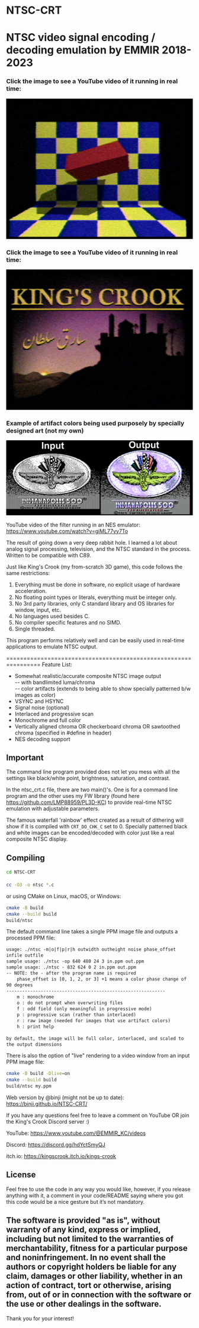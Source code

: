 # NTSC-CRT
NTSC video signal encoding / decoding emulation by EMMIR 2018-2023
================================================================

### Click the image to see a YouTube video of it running in real time:
[![alt text](/scube.png?raw=true)](https://www.youtube.com/watch?v=ucfPRtV6--c)
### Click the image to see a YouTube video of it running in real time:
[![alt text](/kc.png?raw=true)](https://www.youtube.com/watch?v=ucfPRtV6--c)
### Example of artifact colors being used purposely by specially designed art (not my own)
![alt text](/artifactcolor.png?raw=true)

YouTube video of the filter running in an NES emulator:
https://www.youtube.com/watch?v=giML77yy7To

The result of going down a very deep rabbit hole.
I learned a lot about analog signal processing, television, and the NTSC standard in the process.
Written to be compatible with C89.

Just like King's Crook (my from-scratch 3D game), this code follows the same restrictions:

1. Everything must be done in software, no explicit usage of hardware acceleration.
2. No floating point types or literals, everything must be integer only.
3. No 3rd party libraries, only C standard library and OS libraries for window, input, etc.
4. No languages used besides C.
5. No compiler specific features and no SIMD.
6. Single threaded.

This program performs relatively well and can be easily used in real-time applications
to emulate NTSC output.

================================================================
Feature List:

- Somewhat realistic/accurate composite NTSC image output  
  -- with bandlimited luma/chroma  
  -- color artifacts (extends to being able to show specially patterned b/w images as color)  
- VSYNC and HSYNC
- Signal noise (optional)
- Interlaced and progressive scan
- Monochrome and full color
- Vertically aligned chroma OR checkerboard chroma OR sawtoothed chroma (specified in #define in header)
- NES decoding support

## Important
The command line program provided does not let you mess with all the settings
like black/white point, brightness, saturation, and contrast.

In the ntsc_crt.c file, there are two main()'s.
One is for a command line program and the other uses my FW library (found here https://github.com/LMP88959/PL3D-KC)
to provide real-time NTSC emulation with adjustable parameters.

The famous waterfall 'rainbow' effect created as a result of dithering will show if it is compiled with `CRT_DO_CHK_C` set to 0.
Specially patterned black and white images can be encoded/decoded with color just like a real composite NTSC display.

## Compiling

```sh
cd NTSC-CRT

cc -O3 -o ntsc *.c
```

or using CMake on Linux, macOS, or Windows:

```sh
cmake -B build
cmake --build build
build/ntsc
```

The default command line takes a single PPM image file and outputs a processed PPM file:

```
usage: ./ntsc -m|o|f|p|r|h outwidth outheight noise phase_offset infile outfile
sample usage: ./ntsc -op 640 480 24 3 in.ppm out.ppm
sample usage: ./ntsc - 832 624 0 2 in.ppm out.ppm
-- NOTE: the - after the program name is required
	phase_offset is [0, 1, 2, or 3] +1 means a color phase change of 90 degrees
------------------------------------------------------------
	m : monochrome
	o : do not prompt when overwriting files
	f : odd field (only meaningful in progressive mode)
	p : progressive scan (rather than interlaced)
	r : raw image (needed for images that use artifact colors)
	h : print help

by default, the image will be full color, interlaced, and scaled to the output dimensions
```

There is also the option of "live" rendering to a video window from an input PPM image file:

```sh
cmake -B build -Dlive=on
cmake --build build
build/ntsc my.ppm
```

Web version by @binji (might not be up to date):
https://binji.github.io/NTSC-CRT/

If you have any questions feel free to leave a comment on YouTube OR
join the King's Crook Discord server :)

YouTube: https://www.youtube.com/@EMMIR_KC/videos

Discord: https://discord.gg/hdYctSmyQJ

itch.io: https://kingscrook.itch.io/kings-crook

## License
Feel free to use the code in any way you would like, however, if you release anything with it,
a comment in your code/README saying where you got this code would be a nice gesture but it’s not mandatory.

The software is provided "as is", without warranty of any kind, express or implied,
including but not limited to the warranties of merchantability,
fitness for a particular purpose and noninfringement.
In no event shall the authors or copyright holders be liable for any claim,
damages or other liability, whether in an action of contract, tort or otherwise,
arising from, out of or in connection with the software or the use or other dealings in the software.
------
Thank you for your interest!
